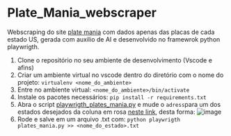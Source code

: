 # Plate_Mania_webscraper

Webscraping do site [plate mania](platesmania.com/) com dados apenas das placas de cada estado US, gerada com auxilio de AI e desenvolvido no framewrok python playwrigth.

1. Clone o repositório no seu ambiente de desenvolvimento (Vscode e afins)
2. Criar um ambiente virtual no vscode dentro do diretório com o nome do projeto:
  `virtualenv <nome_do_ambiente>`
3. Entre no ambiente virtual:
   `<nome_do_ambiente>/bin/activate`
4. Instale os pacotes necessários:
   `pip install -r requirements.txt`
5. Abra o script [playwrigth_plates_mania.py]() e mude o ```adress```para um dos estados desejados da coluna em rosa [neste link](https://platesmania.com/us/stat), desta forma:
![image](https://github.com/user-attachments/assets/8946f942-75c3-4f97-af6b-db5e639a41bc)
6. Rode e salve em um arquivo .txt com:
   `python playwrigth plates_mania.py >> <nome_do_estado>.txt`
